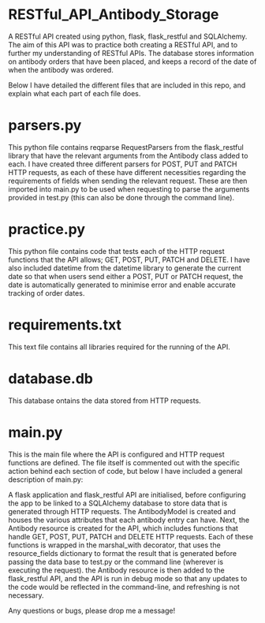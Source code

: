 # RESTful_API_Antibody_Storage
A RESTful API created using python, flask, flask_restful and SQLAlchemy. The aim of this API was to practice both creating a RESTful API, and to further my understanding of RESTful APIs. The database stores information on antibody orders that have been placed, and keeps a record of the date of when the antibody was ordered.

Below I have detailed the different files that are included in this repo, and explain what each part of each file does.

# parsers.py
This python file contains reqparse RequestParsers from the flask_restful library that have the relevant arguments from the Antibody class added to each. I have created three different parsers for POST, PUT and PATCH HTTP requests, as each of these have different necessities regarding the requirements of fields when sending the relevant request. These are then imported into main.py to be used when requesting to parse the arguments provided in test.py (this can also be done through the command line).

# practice.py
This python file contains code that tests each of the HTTP request functions that the API allows; GET, POST, PUT, PATCH and DELETE. I have also included datetime from the datetime library to generate the current date so that when users send either a POST, PUT or PATCH request, the date is automatically generated to minimise error and enable accurate tracking of order dates.

# requirements.txt
This text file contains all libraries required for the running of the API.

# database.db
This database ontains the data stored from HTTP requests.

# main.py
This is the main file where the API is configured and HTTP request functions are defined. The file itself is commented out with the specific action behind each section of code, but below I have included a general description of main.py:

A flask application and flask_restful API are initialised, before configuring the app to be linked to a SQLAlchemy database to store data that is generated through HTTP requests. The AntibodyModel is created and houses the various attributes that each antibody entry can have. Next, the Antibody resource is created for the API, which includes functions that handle GET, POST, PUT, PATCH and DELETE HTTP requests. Each of these functions is wrapped in the marshal_with decorator, that uses the resource_fields dictionary to format the result that is generated before passing the data base to test.py or the command line (wherever is executing the request). the Antibody resource is then added to the flask_restful API, and the API is run in debug mode so that any updates to the code would be reflected in the command-line, and refreshing is not necessary.

Any questions or bugs, please drop me a message!
